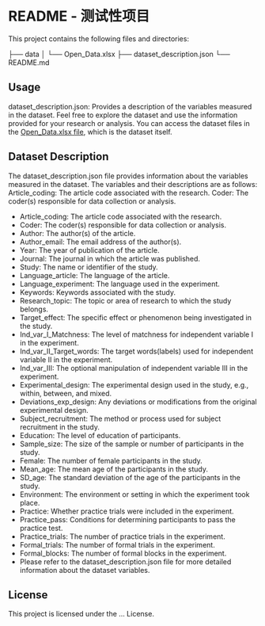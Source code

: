 # README - 测试性项目

This project contains the following files and directories:

 ├── data
 │   └── Open_Data.xlsx
 ├── dataset_description.json
 └── README.md

## Usage
dataset_description.json: Provides a description of the variables measured in the dataset.
Feel free to explore the dataset and use the information provided for your research or analysis.
You can access the dataset files in the [Open_Data.xlsx file](./data/Open_Data.csv), which is the dataset itself.

## Dataset Description
The dataset_description.json file provides information about the variables measured in the dataset. The variables and their descriptions are as follows:
Article_coding: The article code associated with the research.
Coder: The coder(s) responsible for data collection or analysis.
- Article_coding: The article code associated with the research.
- Coder: The coder(s) responsible for data collection or analysis.
- Author: The author(s) of the article.
- Author_email: The email address of the author(s).
- Year: The year of publication of the article.
- Journal: The journal in which the article was published.
- Study: The name or identifier of the study.
- Language_article: The language of the article.
- Language_experiment: The language used in the experiment.
- Keywords: Keywords associated with the study.
- Research_topic: The topic or area of research to which the study belongs.
- Target_effect: The specific effect or phenomenon being investigated in the study.
- Ind_var_I_Matchness: The level of matchness for independent variable I in the experiment.
- Ind_var_II_Target_words: The target words(labels) used for independent variable II in the experiment.
- Ind_var_III: The optional manipulation of independent variable III in the experiment.
- Experimental_design: The experimental design used in the study, e.g., within, between, and mixed.
- Deviations_exp_design: Any deviations or modifications from the original experimental design.
- Subject_recruitment: The method or process used for subject recruitment in the study.
- Education: The level of education of participants.
- Sample_size: The size of the sample or number of participants in the study.
- Female: The number of female participants in the study.
- Mean_age: The mean age of the participants in the study.
- SD_age: The standard deviation of the age of the participants in the study.
- Environment: The environment or setting in which the experiment took place.
- Practice: Whether practice trials were included in the experiment.
- Practice_pass: Conditions for determining participants to pass the practice test.
- Practice_trials: The number of practice trials in the experiment.
- Formal_trials: The number of formal trials in the experiment.
- Formal_blocks: The number of formal blocks in the experiment.
- Please refer to the dataset_description.json file for more detailed information about the dataset variables.

## License
This project is licensed under the ... License.

